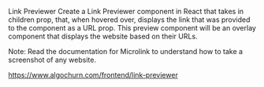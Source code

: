 Link Previewer
Create a Link Previewer component in React that takes in children prop, that, when hovered over, displays the link that was provided to the component as a URL prop. This preview component will be an overlay component that displays the website based on their URLs.

Note: Read the documentation for Microlink to understand how to take a screenshot of any website.

https://www.algochurn.com/frontend/link-previewer